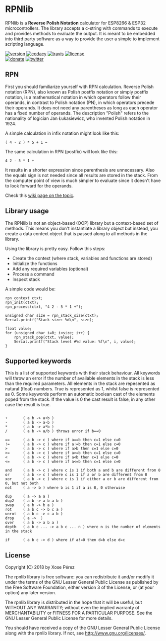 # RPNlib

RPNlib is a **Reverse Polish Notation** calculator for ESP8266 & ESP32 microcontrollers. 
The library accepts a c-string with commands to execute and provides methods to evaluate the output.
It is meant to be embedded into third party software as a way to provide the user a simple to implement scripting language.

[![version](https://img.shields.io/badge/version-0.0.2-brightgreen.svg)](CHANGELOG.md)
[![codacy](https://img.shields.io/codacy/grade/dca10aead98240db83c23ef550b591dc/master.svg)](https://www.codacy.com/app/xoseperez/rpnlib/dashboard)
[![travis](https://travis-ci.org/xoseperez/rpnlib.svg?branch=master)](https://travis-ci.org/xoseperez/rpnlib)
[![license](https://img.shields.io/github/license/xoseperez/rpnlib.svg)](LICENSE)
<br />
[![donate](https://img.shields.io/badge/donate-PayPal-blue.svg)](https://www.paypal.com/cgi-bin/webscr?cmd=_donations&business=xose%2eperez%40gmail%2ecom&lc=US&no_note=0&currency_code=EUR&bn=PP%2dDonationsBF%3abtn_donate_LG%2egif%3aNonHostedGuest)
[![twitter](https://img.shields.io/twitter/follow/xoseperez.svg?style=social)](https://twitter.com/intent/follow?screen_name=xoseperez)

## RPN

First you should familiarize yourself with RPN calculation. 
Reverse Polish notation (RPN), also known as Polish postfix notation or simply postfix notation, is a mathematical notation in which operators follow their operands, in contrast to Polish notation (PN), in which operators precede their operands. It does not need any parentheses as long as each operator has a fixed number of operands. The description "Polish" refers to the nationality of logician Jan Łukasiewicz, who invented Polish notation in 1924.

A simple calculation in infix notation might look like this:

```
( 4 - 2 ) * 5 + 1 =
```

The same calculation in RPN (postfix) will look like this:

```
4 2 - 5 * 1 +
```

It results in a shorter expression since parenthesis are unnecessary. Also the equals sign is not needed since all results are stored in the stack. From the computer point of view is much simpler to evaluate since it doesn't have to look forward for the operands.

Check this [wiki page on the topic](https://en.wikipedia.org/wiki/Reverse_Polish_notation).

## Library usage

The RPNlib is not an object-based (OOP) library but a context-based set of methods. This means you don't instantiate a library object but instead, you create a data context object that is passed along to all methods in the library.

Using the library is pretty easy. Follow this steps:

* Create the context (where stack, variables and functions are stored)
* Initialize the functions
* Add any required variables (optional)
* Process a command
* Inspect stack

A simple code would be:

```
rpn_context ctxt;
rpn_init(ctxt);
rpn_process(ctxt, "4 2 - 5 * 1 +");

unsigned char size = rpn_stack_size(ctxt);
Serial.printf("Stack size: %d\n", size);

float value;
for (unsigned char i=0; i<size; i++) {
    rpn_stack_pop(ctxt, value);
    Serial.printf("Stack level #%d value: %f\n", i, value);
}
```

## Supported keywords

This is a list of supported keywords with their stack behaviour. 
All keywords will throw an error if the number of available elements in the stack is less than the required parameters.
All elements in the stack are repesented as natural (float) numbers. True is represented as 1, whilst false is represented as 0.
Some keywords perform an automatic boolean cast of the elements poped from the stack. If the value is 0 the cast result is false, in any other case the result is true.


```

+       ( a b -> a+b )
-       ( a b -> a-b )
*       ( a b -> a*b )
/       ( a b -> a/b ) throws error if b==0

==      ( a b -> c ) where if a==b then c=1 else c=0
!=      ( a b -> c ) where if a!=b then c=1 else c=0
>       ( a b -> c ) where if a>b then c=1 else c=0
>=      ( a b -> c ) where if a>=b then c=1 else c=0
<       ( a b -> c ) where if a<b then c=1 else c=0
<=      ( a b -> c ) where if a<=b then c=1 else c=0

and     ( a b -> c ) where c is 1 if both a and b are different from 0
or      ( a b -> c ) where c is 1 if a or b are different from 0
xor     ( a b -> c ) where c is 1 if either a or b are different from 0, but not both
not     ( a -> b ) where b is 1 if a is 0, 0 otherwise

dup     ( a -> a a )
dup2    ( a b -> a b a b )
swap    ( a b -> b a )
rot     ( a b c -> b c a )
unrot   ( a b c -> c a b )
drop    ( a ->  )
over    ( a b -> a b a )
depth   ( a b c ... -> a b c ... n ) where n is the number of elements in the stack

if      ( a b c -> d ) where if a!=0 then d=b else d=c

```

## License

Copyright (C) 2018 by Xose Pérez <xose dot perez at gmail dot com>

The rpnlib library is free software: you can redistribute it and/or modify
it under the terms of the GNU Lesser General Public License as published by
the Free Software Foundation, either version 3 of the License, or
(at your option) any later version.

The rpnlib library is distributed in the hope that it will be useful,
but WITHOUT ANY WARRANTY; without even the implied warranty of
MERCHANTABILITY or FITNESS FOR A PARTICULAR PURPOSE.  See the
GNU Lesser General Public License for more details.

You should have received a copy of the GNU Lesser General Public License
along with the rpnlib library.  If not, see <http://www.gnu.org/licenses/>.
